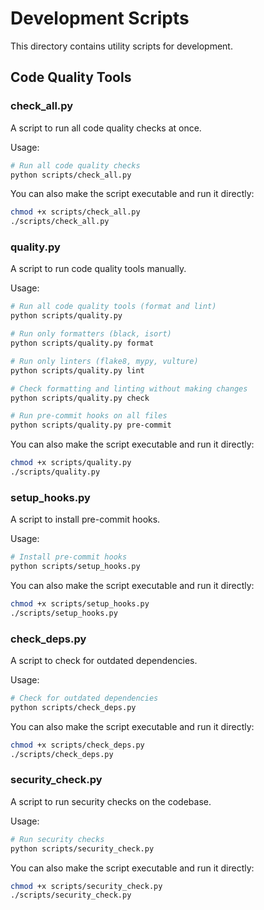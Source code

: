 # Development Scripts

This directory contains utility scripts for development.

## Code Quality Tools

### check_all.py

A script to run all code quality checks at once.

Usage:
```bash
# Run all code quality checks
python scripts/check_all.py
```

You can also make the script executable and run it directly:
```bash
chmod +x scripts/check_all.py
./scripts/check_all.py
```

### quality.py

A script to run code quality tools manually.

Usage:
```bash
# Run all code quality tools (format and lint)
python scripts/quality.py

# Run only formatters (black, isort)
python scripts/quality.py format

# Run only linters (flake8, mypy, vulture)
python scripts/quality.py lint

# Check formatting and linting without making changes
python scripts/quality.py check

# Run pre-commit hooks on all files
python scripts/quality.py pre-commit
```

You can also make the script executable and run it directly:
```bash
chmod +x scripts/quality.py
./scripts/quality.py
```

### setup_hooks.py

A script to install pre-commit hooks.

Usage:
```bash
# Install pre-commit hooks
python scripts/setup_hooks.py
```

You can also make the script executable and run it directly:
```bash
chmod +x scripts/setup_hooks.py
./scripts/setup_hooks.py
```

### check_deps.py

A script to check for outdated dependencies.

Usage:
```bash
# Check for outdated dependencies
python scripts/check_deps.py
```

You can also make the script executable and run it directly:
```bash
chmod +x scripts/check_deps.py
./scripts/check_deps.py
```

### security_check.py

A script to run security checks on the codebase.

Usage:
```bash
# Run security checks
python scripts/security_check.py
```

You can also make the script executable and run it directly:
```bash
chmod +x scripts/security_check.py
./scripts/security_check.py
``` 